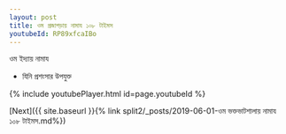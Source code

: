```yaml
---
layout: post
title: ওম প্রজাগড়ায় নামায ১০৮ টাইমস
youtubeId: RP89xfcaIBo
---
```

 
 
 ওম ইদ্যায় নামায  
 
 -  যিনি প্রশংসার উপযুক্ত 
 
  
 
  
 
 
 
 
 
 


{% include youtubePlayer.html id=page.youtubeId %}
 
[Next]({{ site.baseurl }}{% link  split2/_posts/2019-06-01-ওম ভক্তভাটশালায় নামায ১০৮ টাইমস.md%})
 
